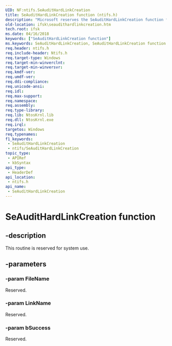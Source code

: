 ```yaml
---
UID: NF:ntifs.SeAuditHardLinkCreation
title: SeAuditHardLinkCreation function (ntifs.h)
description: "Microsoft reserves the SeAuditHardLinkCreation function for internal use only. Don't use this function in your code."
old-location: ifsk\seaudithardlinkcreation.htm
tech.root: ifsk
ms.date: 04/16/2018
keywords: ["SeAuditHardLinkCreation function"]
ms.keywords: SeAuditHardLinkCreation, SeAuditHardLinkCreation function [Installable File System Drivers], ifsk.seaudithardlinkcreation, ntifs/SeAuditHardLinkCreation, seref_da710638-38e7-4305-9102-7cfbc4299f94.xml
req.header: ntifs.h
req.include-header: Ntifs.h
req.target-type: Windows
req.target-min-winverclnt: 
req.target-min-winversvr: 
req.kmdf-ver: 
req.umdf-ver: 
req.ddi-compliance: 
req.unicode-ansi: 
req.idl: 
req.max-support: 
req.namespace: 
req.assembly: 
req.type-library: 
req.lib: NtosKrnl.lib
req.dll: NtosKrnl.exe
req.irql: 
targetos: Windows
req.typenames: 
f1_keywords:
 - SeAuditHardLinkCreation
 - ntifs/SeAuditHardLinkCreation
topic_type:
 - APIRef
 - kbSyntax
api_type:
 - HeaderDef
api_location:
 - ntifs.h
api_name:
 - SeAuditHardLinkCreation
---
```


# SeAuditHardLinkCreation function


## -description

This routine is reserved for system use.

## -parameters

### -param FileName

<p>Reserved.</p>

### -param LinkName

Reserved.

### -param bSuccess

Reserved.

